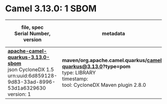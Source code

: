 Camel 3.13.0: 1 SBOM
=======

| file, spec<br>Serial Number, version| metadata | components<br>by type<br>- libs purl types |
| ----------------------------------- | -------- | ------------------------------------------ |
| **[apache-camel-quarkus-3.13.0-sbom](maven/org.apache.camel.quarkus/camel-quarkus/3.13.0/apache-camel-quarkus-3.13.0-sbom.json)**<br>json CycloneDX 1.5<br>urn:uuid:6d859128-9d83-33ad-8996-53d1a6329630<br>version: 1 | **maven/org.apache.camel.quarkus/camel-quarkus@3.13.0?type=pom**<br>type: LIBRARY<br>timestamp: <br>tool: CycloneDX Maven plugin 2.8.0 | 3612<br>`library`: 3612 <br>- `maven`: 3612  |
